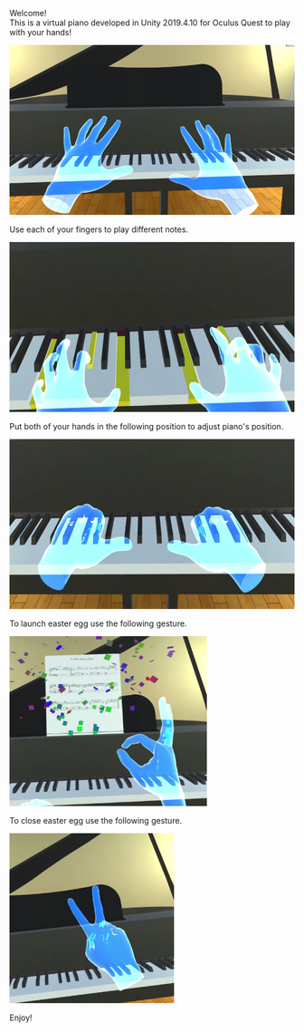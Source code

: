 Welcome!<br/>
This is a virtual piano developed in Unity 2019.4.10 for Oculus Quest to play with your hands!

<img src="Images/pq1.PNG" height="300">

Use each of your fingers to play different notes.

<img src="Images/pq2.PNG" height="300">

Put both of your hands in the following position to adjust piano's position.

<img src="Images/pq3.PNG" height="300">

To launch easter egg use the following gesture.

<img src="Images/pq4.PNG" height="300">

To close easter egg use the following gesture.

<img src="Images/pq5.PNG" height="300">

Enjoy!
